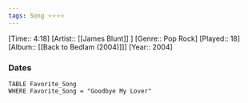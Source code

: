 ```yaml
---
tags: Song ⭐⭐⭐⭐ 
---
```

[Time:: 4:18]
[Artist:: [[James Blunt]] ]
[Genre:: Pop Rock]
[Played:: 18]
[Album:: [[Back to Bedlam (2004)]]]
[Year:: 2004]
### Dates
````dataview
TABLE Favorite_Song
WHERE Favorite_Song = "Goodbye My Lover"
````